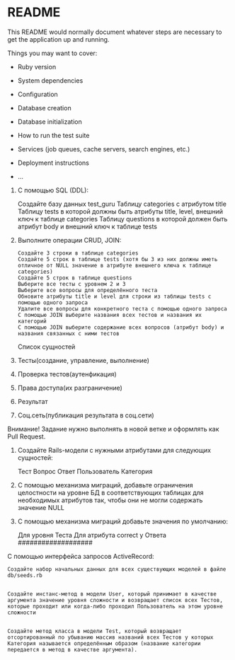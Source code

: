 # README

This README would normally document whatever steps are necessary to get the
application up and running.

Things you may want to cover:

- Ruby version

- System dependencies

- Configuration

- Database creation

- Database initialization

- How to run the test suite

- Services (job queues, cache servers, search engines, etc.)

- Deployment instructions

- ...

1.  С помощью SQL (DDL):

    Создайте базу данных test_guru
    Таблицу categories с атрибутом title
    Таблицу tests в которой должны быть атрибуты title, level, внешний ключ к таблице categories
    Таблицу questions в которой должен быть атрибут body и внешний ключ к таблице tests

2.  Выполните операции CRUD, JOIN:

        Создайте 3 строки в таблице categories
        Создайте 5 строк в таблице tests (хотя бы 3 из них должны иметь отличное от NULL значение в атрибуте внешнего ключа к таблице categories)
        Создайте 5 строк в таблице questions
        Выберите все тесты с уровнем 2 и 3
        Выберите все вопросы для определённого теста
        Обновите атрибуты title и level для строки из таблицы tests с помощью одного запроса
        Удалите все вопросы для конкретного теста с помощью одного запроса
        С помощью JOIN выберите названия всех тестов и названия их категорий
        С помощью JOIN выберите содержание всех вопросов (атрибут body) и названия связанных с ними тестов

    Список сущностей

3.  Тесты(создание, управление, выполнение)
4.  Проверка тестов(аутенфикация)
5.  Права доступа(их разграничение)
6.  Результат
7.  Соц.сеть(публикация результата в соц.сети)

Внимание! Задание нужно выполнять в новой ветке и оформлять как Pull Request.

1. Создайте Rails-модели с нужными атрибутами для следующих сущностей:

   Тест
   Вопрос
   Ответ
   Пользователь
   Категория

2. С помощью механизма миграций, добавьте ограничения целостности на уровне БД в соответствующих таблицах для необходимых атрибутов так, чтобы они не могли содержать значение NULL
3. С помощью механизма миграций добавьте значения по умолчанию:

   Для уровня Теста
   Для атрибута correct у Ответа
   ###################

С помощью интерфейса запросов ActiveRecord:

    Создайте набор начальных данных для всех существующих моделей в файле db/seeds.rb


    Создайте инстанс-метод в модели User, который принимает в качестве аргумента значение уровня сложности и возвращает список всех Тестов, которые проходит или когда-либо проходил Пользователь на этом уровне сложности


    Создайте метод класса в модели Test, который возвращает отсортированный по убыванию массив названий всех Тестов у которых Категория называется определённым образом (название категории передается в метод в качестве аргумента).
